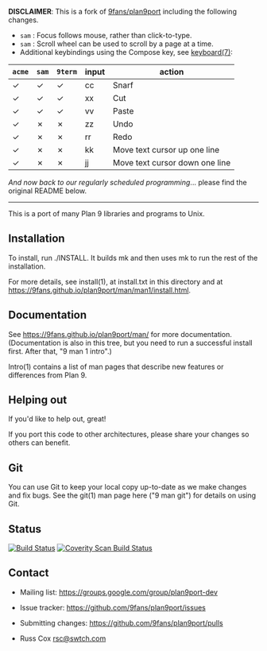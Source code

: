 **DISCLAIMER**: This is a fork of [9fans/plan9port](https://github.com/9fans/plan9port) including the following changes.

- `sam` : Focus follows mouse, rather than click-to-type.
- `sam` : Scroll wheel can be used to scroll by a page at a time.
- Additional keybindings using the Compose key, see [keyboard(7)](https://9fans.github.io/plan9port/man/man7/keyboard.html):

|`acme`|`sam`|`9term`|input|action                         |
|------|-----|-------|-----|-------------------------------|
|✓     |✓    |✓      |cc   |Snarf                          |
|✓     |✓    |✓      |xx   |Cut                            |
|✓     |✓    |✓      |vv   |Paste                          |
|✓     |✗    |✗      |zz   |Undo                           |
|✓     |✗    |✗      |rr   |Redo                           |
|✓     |✗    |✗      |kk   |Move text cursor up one line   |
|✓     |✗    |✗      |jj   |Move text cursor down one line |

*And now back to our regularly scheduled programming*... please find the original README below.

---

This is a port of many Plan 9 libraries and programs to Unix.

Installation
------------

To install, run ./INSTALL.  It builds mk and then uses mk to
run the rest of the installation.

For more details, see install(1), at install.txt in this directory
and at https://9fans.github.io/plan9port/man/man1/install.html.

Documentation
-------------

See https://9fans.github.io/plan9port/man/ for more documentation.
(Documentation is also in this tree, but you need to run
a successful install first.  After that, "9 man 1 intro".)

Intro(1) contains a list of man pages that describe new features
or differences from Plan 9.

Helping out
-----------

If you'd like to help out, great!

If you port this code to other architectures, please share your changes
so others can benefit.

Git
---

You can use Git to keep your local copy up-to-date as we make
changes and fix bugs.  See the git(1) man page here ("9 man git")
for details on using Git.

Status
------

[![Build Status](https://travis-ci.org/9fans/plan9port.svg?branch=master)](https://travis-ci.org/9fans/plan9port)
[![Coverity Scan Build Status](https://scan.coverity.com/projects/plan-9-from-user-space/badge.svg)](https://scan.coverity.com/projects/plan-9-from-user-space)


Contact
-------

* Mailing list: https://groups.google.com/group/plan9port-dev
* Issue tracker: https://github.com/9fans/plan9port/issues
* Submitting changes: https://github.com/9fans/plan9port/pulls

* Russ Cox <rsc@swtch.com>
